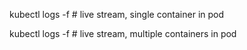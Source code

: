 kubectl logs -f <PODNAME> # live stream, single container in pod

kubectl logs -f <PODNAME> <CONTAINERNAME> # live stream, multiple containers in pod
